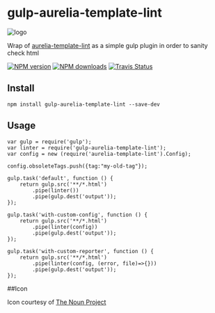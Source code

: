 # gulp-aurelia-template-lint
![logo](https://d30y9cdsu7xlg0.cloudfront.net/png/30843-200.png)

Wrap of [aurelia-template-lint](https://github.com/MeirionHughes/aurelia-template-lint) as a simple gulp plugin in order to sanity check html

[![NPM version][npm-image]][npm-url]
[![NPM downloads][npm-downloads]][npm-url]
[![Travis Status][travis-image]][travis-url]

## Install
```
npm install gulp-aurelia-template-lint --save-dev
```

## Usage

```
var gulp = require('gulp');
var linter = require('gulp-aurelia-template-lint');
var config = new (require('aurelia-template-lint').Config);

config.obsoleteTags.push({tag:"my-old-tag"});

gulp.task('default', function () {
    return gulp.src('**/*.html')
        .pipe(linter())
        .pipe(gulp.dest('output'));
});

gulp.task('with-custom-config', function () {
    return gulp.src('**/*.html')
        .pipe(linter(config))
        .pipe(gulp.dest('output'));
});

gulp.task('with-custom-reporter', function () {
    return gulp.src('**/*.html')
        .pipe(linter(config, (error, file)=>{}))
        .pipe(gulp.dest('output'));
});
```

##Icon

Icon courtesy of [The Noun Project](https://thenounproject.com/)

[npm-url]: https://npmjs.org/package/gulp-aurelia-template-lint
[npm-image]: http://img.shields.io/npm/v/gulp-aurelia-template-lint.svg

[npm-url]: https://npmjs.org/package/gulp-aurelia-template-lint
[npm-image]: http://img.shields.io/npm/v/gulp-aurelia-template-lint.svg
[npm-downloads]: http://img.shields.io/npm/dm/gulp-aurelia-template-lint.svg
[travis-url]: https://travis-ci.org/MeirionHughes/gulp-aurelia-template-lint
[travis-image]: https://img.shields.io/travis/MeirionHughes/gulp-aurelia-template-lint/master.svg
